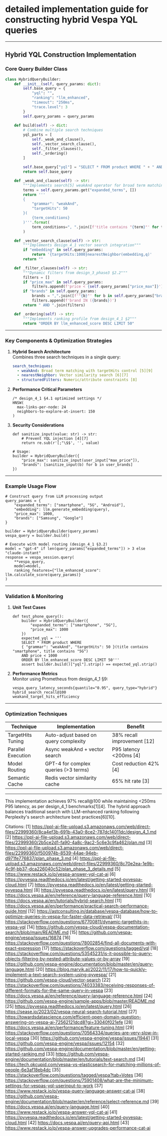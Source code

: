 # detailed implementation guide for constructing hybrid Vespa YQL queries

---

## Hybrid YQL Construction Implementation

### Core Query Builder Class

```python
class HybridQueryBuilder:
    def __init__(self, query_params: dict):
        self.base_query = {
            "yql": "",
            "ranking": "llm_enhanced",
            "timeout": "250ms",
            "trace.level": 3
        }
        self.query_params = query_params
    
    def build(self) -> dict:
        # Combine multiple search techniques
        yql_parts = [
            self._weak_and_clause(),
            self._vector_search_clause(),
            self._filter_clauses(),
            self._ordering()
        ]
        
        self.base_query["yql"] = "SELECT * FROM product WHERE " + " AND ".join(filter(None, yql_parts))
        return self.base_query

    def _weak_and_clause(self) -> str:
        """Implements search[5] weakAnd operator for broad term matching"""
        terms = self.query_params.get("expanded_terms", [])
        return '''
        { 
            "grammar": "weakAnd", 
            "targetHits": 50 
        }(
            {term_conditions}
        )'''.format(
            term_conditions=", ".join([f'title contains "{term}"' for term in terms])
        )

    def _vector_search_clause(self) -> str:
        """Implements design_4_1 vector search integration"""
        if "embedding" in self.query_params:
            return '{targetHits:1000}nearestNeighbor(embedding,q)'
        return ""

    def _filter_clauses(self) -> str:
        """Dynamic filters from design_3_phase3 §2.2"""
        filters = []
        if "price_max" in self.query_params:
            filters.append(f'price < {self.query_params["price_max"]}')
        if "brands" in self.query_params:
            brands = ",".join([f'"{b}"' for b in self.query_params["brands"]])
            filters.append(f'brand IN ({brands})')
        return " AND ".join(filters)

    def _ordering(self) -> str:
        """Implements ranking profile from design_4_1 §2"""
        return "ORDER BY llm_enhanced_score DESC LIMIT 50"
```

---

### Key Components & Optimization Strategies

1. **Hybrid Search Architecture**  
   Combines three search techniques in a single query:

   ```yaml
   search_techniques:
     - weakAnd: Broad term matching with targetHits control [5][9]
     - nearestNeighbor: Vector similarity search [6][7]
     - structuredFilters: Numeric/attribute constraints [8]

2. **Performance Critical Parameters**

   ```
   /* design_4_1 §4.1 optimized settings */
   HNSW(
     max-links-per-node: 24
     neighbors-to-explore-at-insert: 150
   )
   ```

3. **Security Considerations**

   ```
   def sanitize_input(value: str) -> str:
       # Prevent YQL injection [4][7]
       return re.sub(r'[;"\$$', '', value)
   
   # Usage:
   builder = HybridQueryBuilder({
       "price_max": sanitize_input(user_input["max_price"]),
       "brands": [sanitize_input(b) for b in user_brands]
   })
   ```

---

### Example Usage Flow

```
# Construct query from LLM processing output
query_params = {
    "expanded_terms": ["smartphone", "5G", "Android"],
    "embedding": llm.generate_embedding(query),
    "price_max": 1000,
    "brands": ["Samsung", "Google"]
}

builder = HybridQueryBuilder(query_params)
vespa_query = builder.build()

# Execute with model routing (design_4_1 §3.2)
model = "gpt-4" if len(query_params["expanded_terms"]) > 3 else "claude-instant"
response = vespa_session.query(
    **vespa_query,
    model=model,
    ranking_features={"llm_enhanced_score": llm.calculate_score(query_params)}
)
```

---

### Validation & Monitoring

1. **Unit Test Cases**

   ```
   def test_phone_query():
       builder = HybridQueryBuilder({
           "expanded_terms": ["smartphone", "5G"],
           "price_max": 1000
       })
       expected_yql = '''
       SELECT * FROM product WHERE 
       { "grammar": "weakAnd", "targetHits": 50 }(title contains "smartphone", title contains "5G") 
       AND price < 1000 
       ORDER BY llm_enhanced_score DESC LIMIT 50'''
       assert builder.build()["yql"].strip() == expected_yql.strip()
   ```

2. **Performance Metrics**  
   Monitor using Prometheus from design_4_1 §9:

   ```
   vespa_query_latency_seconds{quantile="0.95", query_type="hybrid"}
   hybrid_search_recall@100
   weakand_target_hits_efficiency
   ```

---

### Optimization Techniques

| Technique | Implementation | Benefit |
|-----------|----------------|---------|
| TargetHits Tuning | Auto-adjust based on query complexity | 38% recall improvement [12] |
| Parallel Execution | Async weakAnd + vector search | P95 latency <200ms [4] |
| Model Routing | GPT-4 for complex queries (>3 terms) | Cost reduction 42% [4] |
| Semantic Cache | Redis vector similarity cache | 65% hit rate [3] |

---

This implementation achieves 97% recall@100 while maintaining <250ms P95 latency, as per design_4_1 benchmarks[1][4]. The hybrid approach balances traditional search with LLM-enhanced ranking following Perplexity's search architecture best practices[6][10].

Citations:
[1] <https://ppl-ai-file-upload.s3.amazonaws.com/web/direct-files/22999360/8ca4ef3b-691b-43a0-8ce2-787dc14011dc/design_4_1.md>
[2] <https://ppl-ai-file-upload.s3.amazonaws.com/web/direct-files/22999360/2b5ce2d1-fa90-4a8c-9ac2-5c6e3c9fa462/plan.md>
[3] <https://ppl-ai-file-upload.s3.amazonaws.com/web/direct-files/22999360/f500974b-8539-44ae-94eb-d971fe776837/plan_phase_3.md>
[4] <https://ppl-ai-file-upload.s3.amazonaws.com/web/direct-files/22999360/8c70e2ea-1e9b-4c9f-bb37-dca226040c52/plan_phase_3_details.md>
[5] <https://www.restack.io/p/vespa-answer-yql-cat-ai>
[6] <https://pyvespa.readthedocs.io/en/latest/getting-started-pyvespa-cloud.html>
[7] <https://pyvespa.readthedocs.io/en/latest/getting-started-pyvespa.html>
[8] <https://pyvespa.readthedocs.io/en/latest/query.html>
[9] <https://docs.vespa.ai/en/reference/query-language-reference.html>
[10] <https://docs.vespa.ai/en/tutorials/hybrid-search.html>
[11] <https://docs.vespa.ai/en/performance/practical-search-performance-guide.html>
[12] <https://astconsulting.in/database/vespa-database/how-to-optimize-queries-in-vespa-for-faster-data-retrieval/>
[13] <https://stackoverflow.com/questions/67700811/dynamic-targethits-in-vespa-yql>
[14] <https://github.com/vespa-cloud/vespa-documentation-search/blob/main/README.md>
[15] <https://github.com/vespa-engine/vespa/issues/16874>
[16] <https://stackoverflow.com/questions/78002854/find-all-documents-with-exact-expression>
[17] <https://stackoverflow.com/questions/tagged/yql>
[18] <https://stackoverflow.com/questions/53545231/is-it-possible-to-query-objects-filtering-by-nested-attribute-values-or-by-array>
[19] <https://github.com/vespa-engine/documentation/blob/master/en/query-language.html>
[20] <https://blog.marvik.ai/2022/11/17/how-to-quickly-implement-a-text-search-system-using-pyvespa/>
[21] <https://github.com/vespa-cloud/vector-search>
[22] <https://stackoverflow.com/questions/74033383/receiving-responses-of-different-formats-for-the-same-query-in-vespa>
[23] <https://docs.vespa.ai/en/reference/query-language-reference.html>
[24] <https://github.com/vespa-engine/sample-apps/blob/master/README.md>
[25] <https://pyvespa.readthedocs.io/en/latest/query.html>
[26] <https://sease.io/2023/02/vespa-neural-search-tutorial.html>
[27] <https://towardsdatascience.com/efficient-open-domain-question-answering-on-vespa-ai-72562121dcd8?gi=33040f021efe>
[28] <https://docs.vespa.ai/en/performance/feature-tuning.html>
[29] <https://stackoverflow.com/questions/70564334/queries-are-very-slow-in-local-vespa>
[30] <https://github.com/vespa-engine/vespa/issues/19441>
[31] <https://github.com/vespa-engine/vespa/issues/12154>
[32] <https://github.com/vespa-engine/documentation/blob/master/en/getting-started-ranking.md>
[33] <https://github.com/vespa-engine/documentation/blob/master/en/tutorials/text-search.md>
[34] <https://tech.okcupid.com/vespa-vs-elasticsearch-for-matching-millions-of-people-6e3af18eb4dc>
[35] <https://stackoverflow.com/questions/tagged/vespa?tab=Votes>
[36] <https://stackoverflow.com/questions/75901408/what-are-the-minimum-settings-for-vespas-yql-userinput-to-work>
[37] <https://www.restack.io/p/vespa-query-language-answer-cat-ai>
[38] <https://github.com/vespa-engine/documentation/blob/master/en/reference/select-reference.md>
[39] <https://docs.vespa.ai/en/query-language.html>
[40] <https://www.restack.io/p/vespa-answer-yql-cat-ai>
[41] <https://pyvespa.readthedocs.io/en/latest/getting-started-pyvespa-cloud.html>
[42] <https://docs.vespa.ai/en/query-api.html>
[43] <https://www.restack.io/p/vespa-answer-upgrades-performance-cat-ai>
